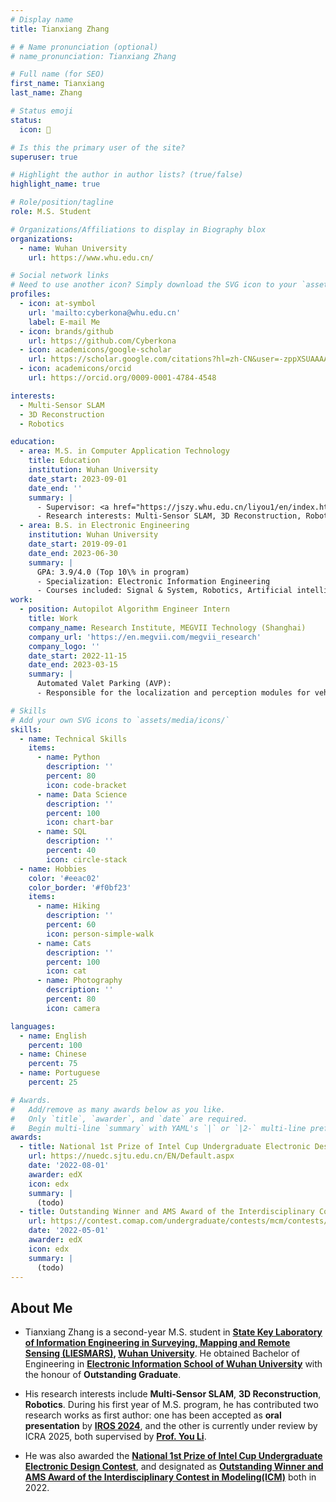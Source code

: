 ```yaml
---
# Display name
title: Tianxiang Zhang

# # Name pronunciation (optional)
# name_pronunciation: Tianxiang Zhang

# Full name (for SEO)
first_name: Tianxiang
last_name: Zhang

# Status emoji
status:
  icon: 🦝

# Is this the primary user of the site?
superuser: true

# Highlight the author in author lists? (true/false)
highlight_name: true

# Role/position/tagline
role: M.S. Student

# Organizations/Affiliations to display in Biography blox
organizations:
  - name: Wuhan University
    url: https://www.whu.edu.cn/

# Social network links
# Need to use another icon? Simply download the SVG icon to your `assets/media/icons/` folder.
profiles:
  - icon: at-symbol
    url: 'mailto:cyberkona@whu.edu.cn'
    label: E-mail Me
  - icon: brands/github
    url: https://github.com/Cyberkona
  - icon: academicons/google-scholar
    url: https://scholar.google.com/citations?hl=zh-CN&user=-zppXSUAAAAJ
  - icon: academicons/orcid
    url: https://orcid.org/0009-0001-4784-4548

interests:
  - Multi-Sensor SLAM
  - 3D Reconstruction
  - Robotics

education:
  - area: M.S. in Computer Application Technology
    title: Education
    institution: Wuhan University
    date_start: 2023-09-01
    date_end: ''
    summary: |
      - Supervisor: <a href="https://jszy.whu.edu.cn/liyou1/en/index.htm" target="_blank" rel="noopener noreferrer">Prof. You Li</a>
      - Research interests: Multi-Sensor SLAM, 3D Reconstruction, Robotics
  - area: B.S. in Electronic Engineering
    institution: Wuhan University
    date_start: 2019-09-01
    date_end: 2023-06-30
    summary: |
      GPA: 3.9/4.0 (Top 10\% in program)
      - Specialization: Electronic Information Engineering
      - Courses included: Signal & System, Robotics, Artificial intelligence, Embedded System, Image Analysis, etc.
work:
  - position: Autopilot Algorithm Engineer Intern
    title: Work
    company_name: Research Institute, MEGVII Technology (Shanghai)
    company_url: 'https://en.megvii.com/megvii_research'
    company_logo: ''
    date_start: 2022-11-15
    date_end: 2023-03-15
    summary: |
      Automated Valet Parking (AVP):
      - Responsible for the localization and perception modules for vehicles in AVP scenarios. Fusing fisheye cameras, wheel odometry and IMU to enable real-time, high-precision positioning for safe AVP.

# Skills
# Add your own SVG icons to `assets/media/icons/`
skills:
  - name: Technical Skills
    items:
      - name: Python
        description: ''
        percent: 80
        icon: code-bracket
      - name: Data Science
        description: ''
        percent: 100
        icon: chart-bar
      - name: SQL
        description: ''
        percent: 40
        icon: circle-stack
  - name: Hobbies
    color: '#eeac02'
    color_border: '#f0bf23'
    items:
      - name: Hiking
        description: ''
        percent: 60
        icon: person-simple-walk
      - name: Cats
        description: ''
        percent: 100
        icon: cat
      - name: Photography
        description: ''
        percent: 80
        icon: camera

languages:
  - name: English
    percent: 100
  - name: Chinese
    percent: 75
  - name: Portuguese
    percent: 25

# Awards.
#   Add/remove as many awards below as you like.
#   Only `title`, `awarder`, and `date` are required.
#   Begin multi-line `summary` with YAML's `|` or `|2-` multi-line prefix and indent 2 spaces below.
awards:
  - title: National 1st Prize of Intel Cup Undergraduate Electronic Design Contest
    url: https://nuedc.sjtu.edu.cn/EN/Default.aspx
    date: '2022-08-01'
    awarder: edX
    icon: edx
    summary: |
      (todo)
  - title: Outstanding Winner and AMS Award of the Interdisciplinary Contest in Modeling(ICM)
    url: https://contest.comap.com/undergraduate/contests/mcm/contests/2022/results/#f
    date: '2022-05-01'
    awarder: edX
    icon: edx
    summary: |
      (todo)
---
```


## About Me

- Tianxiang Zhang is a second-year M.S. student in **[State Key Laboratory of Information Engineering in Surveying, Mapping and Remote Sensing (LIESMARS)](https://liesmars.whu.edu.cn/), [Wuhan University](https://www.whu.edu.cn/)**. He obtained Bachelor of Engineering in **[Electronic Information School of Wuhan University](http://eis.whu.edu.cn/)** with the honour of **Outstanding Graduate**.

- His research interests include **Multi-Sensor SLAM**, **3D Reconstruction**, **Robotics**. During his first year of M.S. program, he has contributed two research works as first author: one has been accepted as **oral presentation** by **[IROS 2024](https://iros2024-abudhabi.org/)**, and the other is currently under review by ICRA 2025, both supervised by **[Prof. You Li](https://jszy.whu.edu.cn/liyou1/en/index.htm)**.

- He was also awarded the **[National 1st Prize of Intel Cup Undergraduate Electronic Design Contest](https://nuedc.sjtu.edu.cn/EN/Default.aspx)**, and designated as **[Outstanding Winner and AMS Award of the Interdisciplinary Contest in Modeling(ICM)](https://contest.comap.com/undergraduate/contests/mcm/contests/2022/results/#f)** both in 2022. 
